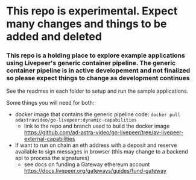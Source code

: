 # This repo is experimental. Expect many changes and things to be added and deleted

### This repo is a holding place to explore example applications using Livepeer's generic container pipeline.  The generic container pipeline is in active developement and not finalized so please expect things to change as development continues

See the readmes in each folder to setup and run the sample applications.

Some things you will need for both:
- docker image that contains the generic pipeline code: `docker pull adastravideo/go-livepeer:dynamic-capabilities`
  - link to the repo and branch used to build the docker image https://github.com/ad-astra-video/go-livepeer/tree/av-livepeer-external-capabilities
- if want to run on chain an eth address with a deposit and reserve available to sign messages in browser (this may change to a backend api to process the signatures)
  - see docs on funding a Gateway ethereum account https://docs.livepeer.org/gateways/guides/fund-gateway
